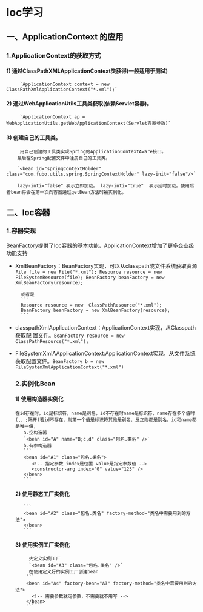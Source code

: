 # Ioc学习
## 一、ApplicationContext 的应用
  ### 1.ApplicationContext的获取方式
#### 1) 通过ClassPathXMLApplicationContext类获得(一般适用于测试)
         `ApplicationContext context = new ClassPathXmlApplicationContext("*.xml");`

#### 2) 通过WebApplicationUtils工具类获取(依赖Servlet容器)。
         `ApplicationContext ap = WebApplicationUtils.getWebApplicationContext(Servlet容器参数)`

#### 3) 创建自己的工具类。
         用自己创建的工具类实现Spring的ApplicationContextAware接口。
        最后在Spring配置文件中注册自己的工具类。

        `<bean id="springContextHolder" class="com.fubo.utils.spring.SpringContextHolder" lazy-init="false"/>`
  
        lazy-inti="false" 表示立即加载。 lazy-inti="true"  表示延时加载。使用后者bean将会在第一次向容器通过getBean方法时被实例化。

## 二、Ioc容器

  ### 1.容器实现

  BeanFactory提供了Ioc容器的基本功能，ApplicationContext增加了更多企业级功能支持
- XmlBeanFactory：BeanFactory实现，可以从classpath或文件系统获取资源       
        ```
        File file = new File("*.xml");
        Resource resource = new FileSystemResource(file);
        BeanFactory beanFactory = new XmlBeanFactory(resource);
        ```

        或者是
        ```
        Resource resource = new  ClassPathResource("*.xml");                 
        BeanFactory beanFactory = new XmlBeanFactory(resource);
        ```

- classpathXmlApplicationContext：ApplicationContext实现，从Classpath获取配  置文件。`BeanFactory resource = new ClassPathResource("*.xml");`

- FileSystemXmlAApplicationContext:ApplicationContext实现，从文件系统获取配置文件。`BeanFactory b = new FileSystemXmlApplicationContext("*.xml")`

   ### 2.实例化Bean
     #### 1) 使用构造器实例化
      在id存在时，id是标识符，name是别名，id不存在时name是标识符，name存在多个值时(,、;隔开)若id不存在，则第一个值是标识符其他是别名，反之则都是别名。id和name都是唯一值,
         a.空构造器
         `<bean id="A" name="B;c,d" class="包名.类名" />`
         b.有参构造器
         ```
         <bean id="A1" class="包名.类名">
            <!-- 指定参数 index是位置 value是指定参数值 -->
            <constructor-arg index="0" value="123" />
         </bean>
         ```
         

     #### 2) 使用静态工厂实例化
         ```
         <bean id="A2" class="包名.类名" factory-method="类名中需要用到的方法">
         </bean>
         ```

     #### 3) 使用实例工厂实例化
           先定义实例工厂
           `<bean id="A3" class="包名.类名" />`
           在使用定义好的实例工厂创建bean
          ```
          <bean id="A4" factory-bean="A3" factory-method="类名中需要用到的方法">
            <!-- 需要参数就定参数，不需要就不用写 -->
          </bean>
          ```


